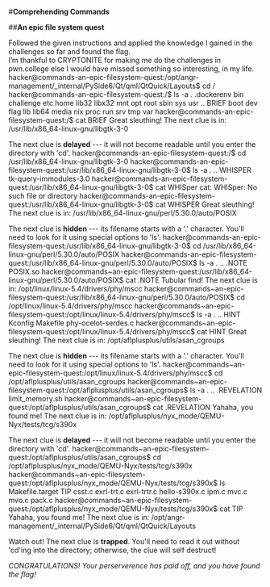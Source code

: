 #**Comprehending Commands**

##**An epic file system quest**

Followed the given instructions and applied the knowledge I gained in the challenges so far and found the flag.  
I’m thankful to CRYPTONITE for making me do the challenges in pwn.college else I would have missed something so interesting, in my life.
hacker@commands-an-epic-filesystem-quest:/opt/angr-management/_internal/PySide6/Qt/qml/QtQuick/Layouts$ cd /
hacker@commands-an-epic-filesystem-quest:/$ ls -a
.   .dockerenv  bin   challenge  etc   home  lib32  libx32  mnt  opt   root  sbin  sys  usr
..  BRIEF       boot  dev        flag  lib   lib64  media   nix  proc  run   srv   tmp  var
hacker@commands-an-epic-filesystem-quest:/$ cat BRIEF
Great sleuthing!
The next clue is in: /usr/lib/x86_64-linux-gnu/libgtk-3-0

The next clue is **delayed** --- it will not become readable until you enter the directory with 'cd'.
hacker@commands-an-epic-filesystem-quest:/$ cd /usr/lib/x86_64-linux-gnu/libgtk-3-0
hacker@commands-an-epic-filesystem-quest:/usr/lib/x86_64-linux-gnu/libgtk-3-0$ ls -a
.  ..  WHISPER  tk-query-immodules-3.0
hacker@commands-an-epic-filesystem-quest:/usr/lib/x86_64-linux-gnu/libgtk-3-0$ cat WHISper
cat: WHISper: No such file or directory
hacker@commands-an-epic-filesystem-quest:/usr/lib/x86_64-linux-gnu/libgtk-3-0$ cat WHISPER
Great sleuthing!
The next clue is in: /usr/lib/x86_64-linux-gnu/perl/5.30.0/auto/POSIX

The next clue is **hidden** --- its filename starts with a '.' character. You'll need to look for it using special options to 'ls'.
hacker@commands-an-epic-filesystem-quest:/usr/lib/x86_64-linux-gnu/libgtk-3-0$ cd /usr/lib/x86_64-linux-gnu/perl/5.30.0/auto/POSIX
hacker@commands-an-epic-filesystem-quest:/usr/lib/x86_64-linux-gnu/perl/5.30.0/auto/POSIX$ ls -a
.  ..  .NOTE  POSIX.so
hacker@commands~an-epic-filesystem-quest:/usr/lib/x86_64-linux-gnu/perl/5.30.0/auto/POSIX$ cat .NOTE
Tubular find!
The next clue is in: /opt/linux/linux-5.4/drivers/phy/mscc
hacker@commands~an-epic-filesystem-quest:/usr/lib/x86_64-linux-gnu/perl/5.30.0/auto/POSIX$ cd /opt/linux/linux-5.4/drivers/phy/mscc
hacker@commands~an-epic-filesystem-quest:/opt/linux/linux-5.4/drivers/phy/mscc$ ls -a
.  ..  HINT  Kconfig  Makefile  phy-ocelot-serdes.c
hacker@commands~an-epic-filesystem-quest:/opt/linux/linux-5.4/drivers/phy/mscc$ cat HINT
Great sleuthing!
The next clue is in: /opt/aflplusplus/utils/asan_cgroups

The next clue is **hidden** --- its filename starts with a '.' character. You'll need to look for it using special options to 'ls'.
hacker@commands~an-epic-filesystem-quest:/opt/linux/linux-5.4/drivers/phy/mscc$ cd /opt/aflplusplus/utils/asan_cgroups
hacker@commands~an-epic-filesystem-quest:/opt/aflplusplus/utils/asan_cgroups$ ls -a
.  ..  .REVELATION  limit_memory.sh
hacker@commands~an-epic-filesystem-quest:/opt/aflplusplus/utils/asan_cgroups$ cat .REVELATION
Yahaha, you found me!
The next clue is in: /opt/aflplusplus/nyx_mode/QEMU-Nyx/tests/tcg/s390x

The next clue is **delayed** --- it will not become readable until you enter the directory with 'cd'.
hacker@commands~an-epic-filesystem-quest:/opt/aflplusplus/utils/asan_cgroups$ cd /opt/aflplusplus/nyx_mode/QEMU-Nyx/tests/tcg/s390x
hacker@commands~an-epic-filesystem-quest:/opt/aflplusplus/nyx_mode/QEMU-Nyx/tests/tcg/s390x$ ls
Makefile.target  TIP  csst.c  exrl-trt.c  exrl-trtr.c  hello-s390x.c  ipm.c  mvc.c  mvo.c  pack.c
hacker@commands~an-epic-filesystem-quest:/opt/aflplusplus/nyx_mode/QEMU-Nyx/tests/tcg/s390x$ cat TIP
Yahaha, you found me!
The next clue is in: /opt/angr-management/_internal/PySide6/Qt/qml/QtQuick/Layouts

Watch out! The next clue is **trapped**. You'll need to read it out without 'cd'ing into the directory; otherwise, the clue will self destruct!

_CONGRATULATIONS! Your perserverence has paid off, and you have found the flag!_
